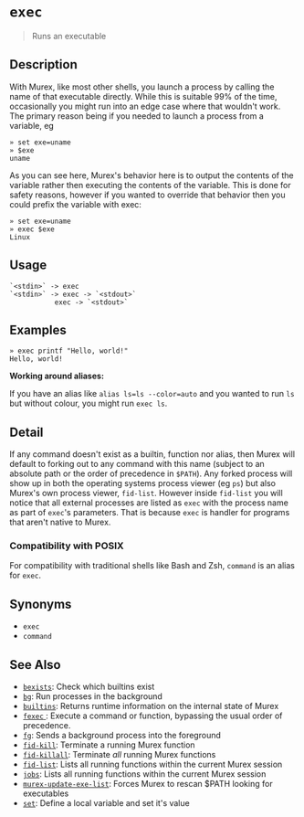 # `exec`

> Runs an executable

## Description

With Murex, like most other shells, you launch a process by calling the
name of that executable directly. While this is suitable 99% of the time,
occasionally you might run into an edge case where that wouldn't work. The
primary reason being if you needed to launch a process from a variable, eg

    » set exe=uname
    » $exe
    uname

As you can see here, Murex's behavior here is to output the contents of
the variable rather then executing the contents of the variable. This is
done for safety reasons, however if you wanted to override that behavior
then you could prefix the variable with exec:

    » set exe=uname
    » exec $exe
    Linux

## Usage

    `<stdin>` -> exec
    `<stdin>` -> exec -> `<stdout>`
               exec -> `<stdout>`

## Examples

    » exec printf "Hello, world!"
    Hello, world!

**Working around aliases:**

If you have an alias like `alias ls=ls --color=auto` and you wanted to run `ls`
but without colour, you might run `exec ls`.

## Detail

If any command doesn't exist as a builtin, function nor alias, then Murex
will default to forking out to any command with this name (subject to an
absolute path or the order of precedence in `$PATH`). Any forked process will
show up in both the operating systems process viewer (eg `ps`) but also
Murex's own process viewer, `fid-list`. However inside `fid-list` you will
notice that all external processes are listed as `exec` with the process name
as part of `exec`'s parameters. That is because `exec` is handler for programs
that aren't native to Murex.

### Compatibility with POSIX

For compatibility with traditional shells like Bash and Zsh, `command` is an
alias for `exec`.

## Synonyms

- `exec`
- `command`

## See Also

- [`bexists`](./bexists.md):
  Check which builtins exist
- [`bg`](./bg.md):
  Run processes in the background
- [`builtins`](./runtime.md):
  Returns runtime information on the internal state of Murex
- [`fexec` ](./fexec.md):
  Execute a command or function, bypassing the usual order of precedence.
- [`fg`](./fg.md):
  Sends a background process into the foreground
- [`fid-kill`](./fid-kill.md):
  Terminate a running Murex function
- [`fid-killall`](./fid-killall.md):
  Terminate _all_ running Murex functions
- [`fid-list`](./fid-list.md):
  Lists all running functions within the current Murex session
- [`jobs`](./fid-list.md):
  Lists all running functions within the current Murex session
- [`murex-update-exe-list`](./murex-update-exe-list.md):
  Forces Murex to rescan $PATH looking for executables
- [`set`](./set.md):
  Define a local variable and set it's value
